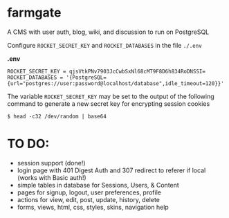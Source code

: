 # farmgate
A CMS with user auth, blog, wiki, and discussion to run on PostgreSQL

Configure `ROCKET_SECRET_KEY` and `ROCKET_DATABASES` in the file `./.env`

**.env**

```
ROCKET_SECRET_KEY = qjsVtkPNv7903JcCwbSxNl68cMT9F8D6h834RoDNSSI=
ROCKET_DATABASES = '{PostgreSQL={url="postgres://user:password@localhost/database",idle_timeout=120}}'
```
The variable `ROCKET_SECRET_KEY` may be set to the output of the
following command to generate a new secret key for encrypting session cookies

```
$ head -c32 /dev/random | base64
```
# TO DO:
 * session support (done!)
 * login page with 401 Digest Auth and 307 redirect to referer if local (works with Basic auth!)
 * simple tables in database for Sessions, Users, & Content
 * pages for signup, logout, user preferences, profile
 * actions for view, edit, post, update, history, delete
 * forms, views, html, css, styles, skins, navigation help
